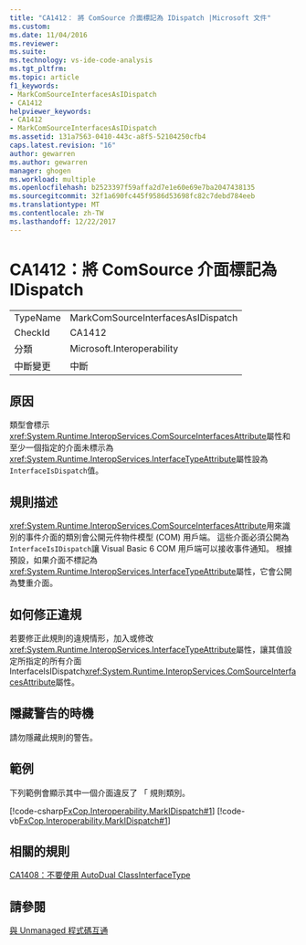 ```yaml
---
title: "CA1412： 將 ComSource 介面標記為 IDispatch |Microsoft 文件"
ms.custom: 
ms.date: 11/04/2016
ms.reviewer: 
ms.suite: 
ms.technology: vs-ide-code-analysis
ms.tgt_pltfrm: 
ms.topic: article
f1_keywords:
- MarkComSourceInterfacesAsIDispatch
- CA1412
helpviewer_keywords:
- CA1412
- MarkComSourceInterfacesAsIDispatch
ms.assetid: 131a7563-0410-443c-a8f5-52104250cfb4
caps.latest.revision: "16"
author: gewarren
ms.author: gewarren
manager: ghogen
ms.workload: multiple
ms.openlocfilehash: b2523397f59affa2d7e1e60e69e7ba2047438135
ms.sourcegitcommit: 32f1a690fc445f9586d53698fc82c7debd784eeb
ms.translationtype: MT
ms.contentlocale: zh-TW
ms.lasthandoff: 12/22/2017
---
```

# <a name="ca1412-mark-comsource-interfaces-as-idispatch"></a>CA1412：將 ComSource 介面標記為 IDispatch
|||  
|-|-|  
|TypeName|MarkComSourceInterfacesAsIDispatch|  
|CheckId|CA1412|  
|分類|Microsoft.Interoperability|  
|中斷變更|中斷|  
  
## <a name="cause"></a>原因  
 類型會標示<xref:System.Runtime.InteropServices.ComSourceInterfacesAttribute>屬性和至少一個指定的介面未標示為<xref:System.Runtime.InteropServices.InterfaceTypeAttribute>屬性設為`InterfaceIsDispatch`值。  
  
## <a name="rule-description"></a>規則描述  
 <xref:System.Runtime.InteropServices.ComSourceInterfacesAttribute>用來識別的事件介面的類別會公開元件物件模型 (COM) 用戶端。 這些介面必須公開為`InterfaceIsIDispatch`讓 Visual Basic 6 COM 用戶端可以接收事件通知。 根據預設，如果介面不標記為<xref:System.Runtime.InteropServices.InterfaceTypeAttribute>屬性，它會公開為雙重介面。  
  
## <a name="how-to-fix-violations"></a>如何修正違規  
 若要修正此規則的違規情形，加入或修改<xref:System.Runtime.InteropServices.InterfaceTypeAttribute>屬性，讓其值設定所指定的所有介面 InterfaceIsIDispatch<xref:System.Runtime.InteropServices.ComSourceInterfacesAttribute>屬性。  
  
## <a name="when-to-suppress-warnings"></a>隱藏警告的時機  
 請勿隱藏此規則的警告。  
  
## <a name="example"></a>範例  
 下列範例會顯示其中一個介面違反了 「 規則類別。  
  
 [!code-csharp[FxCop.Interoperability.MarkIDispatch#1](../code-quality/codesnippet/CSharp/ca1412-mark-comsource-interfaces-as-idispatch_1.cs)]
 [!code-vb[FxCop.Interoperability.MarkIDispatch#1](../code-quality/codesnippet/VisualBasic/ca1412-mark-comsource-interfaces-as-idispatch_1.vb)]  
  
## <a name="related-rules"></a>相關的規則  
 [CA1408：不要使用 AutoDual ClassInterfaceType](../code-quality/ca1408-do-not-use-autodual-classinterfacetype.md)  
  
## <a name="see-also"></a>請參閱  
 [與 Unmanaged 程式碼互通](/dotnet/framework/interop/index)
